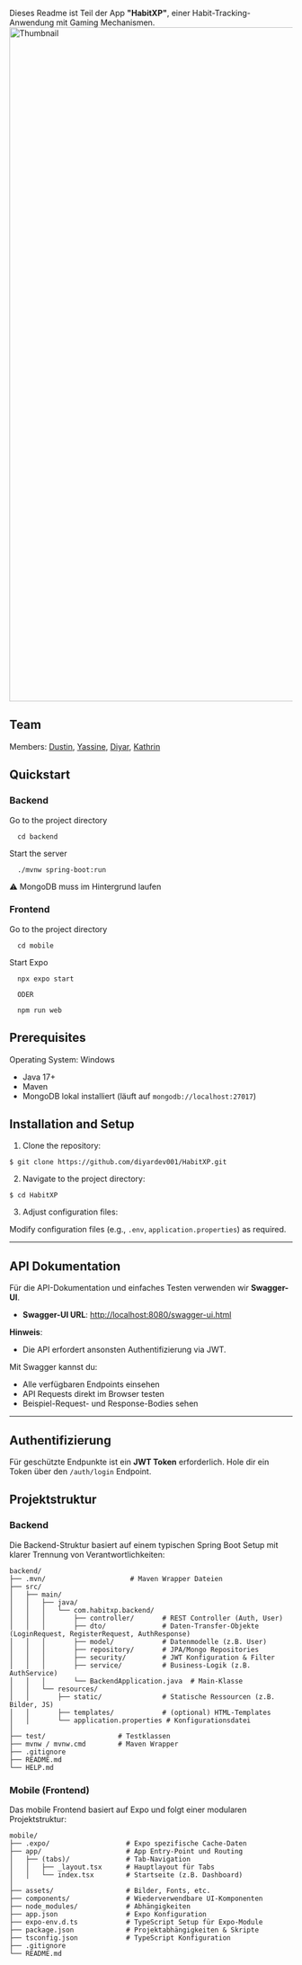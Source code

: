 Dieses Readme ist Teil der App **"HabitXP"**, einer Habit-Tracking-Anwendung mit Gaming Mechanismen.
<img width="1716" height="1200" alt="Thumbnail" src="https://github.com/user-attachments/assets/617d236d-2d93-4486-944d-d9940f479c5a" />

## Team

Members:
[Dustin](https://www.github.com/),
[Yassine](https://www.github.com/),
[Diyar](https://www.github.com/diyardev001),
[Kathrin](https://www.github.com/kathrinple)

## Quickstart

### Backend

Go to the project directory

```bash, ignore
  cd backend
```

Start the server

```bash, ignore
  ./mvnw spring-boot:run
```

⚠️ MongoDB muss im Hintergrund laufen

### Frontend

Go to the project directory

```bash, ignore
  cd mobile
```

Start Expo

```bash, ignore
  npx expo start
  
  ODER
  
  npm run web
```

## Prerequisites

Operating System: Windows

- Java 17+
- Maven
- MongoDB lokal installiert (läuft auf `mongodb://localhost:27017`)

## Installation and Setup

1. Clone the repository:

```bash,ignore
$ git clone https://github.com/diyardev001/HabitXP.git
```

2. Navigate to the project directory:

```bash,ignore
$ cd HabitXP
```

3. Adjust configuration files:

Modify configuration files (e.g., `.env`, `application.properties`) as required.

---

## API Dokumentation

Für die API-Dokumentation und einfaches Testen verwenden wir **Swagger-UI**.

- **Swagger-UI URL**: [http://localhost:8080/swagger-ui.html](http://localhost:8080/swagger-ui.html)

**Hinweis**:

- Die API erfordert ansonsten Authentifizierung via JWT.

Mit Swagger kannst du:

- Alle verfügbaren Endpoints einsehen
- API Requests direkt im Browser testen
- Beispiel-Request- und Response-Bodies sehen

---

## Authentifizierung

Für geschützte Endpunkte ist ein **JWT Token** erforderlich. Hole dir ein Token über den `/auth/login` Endpoint.

## Projektstruktur

### Backend

Die Backend-Struktur basiert auf einem typischen Spring Boot Setup mit klarer Trennung von Verantwortlichkeiten:

```bash,ignore
backend/
├── .mvn/                     # Maven Wrapper Dateien
├── src/
│   ├── main/
│   │   ├── java/
│   │   │   └── com.habitxp.backend/
│   │   │       ├── controller/       # REST Controller (Auth, User)
│   │   │       ├── dto/              # Daten-Transfer-Objekte (LoginRequest, RegisterRequest, AuthResponse)
│   │   │       ├── model/            # Datenmodelle (z.B. User)
│   │   │       ├── repository/       # JPA/Mongo Repositories
│   │   │       ├── security/         # JWT Konfiguration & Filter
│   │   │       ├── service/          # Business-Logik (z.B. AuthService)
│   │   │       └── BackendApplication.java  # Main-Klasse
│   │   └── resources/
│   │       ├── static/               # Statische Ressourcen (z.B. Bilder, JS)
│   │       ├── templates/            # (optional) HTML-Templates
│   │       └── application.properties # Konfigurationsdatei
│
├── test/                  # Testklassen
├── mvnw / mvnw.cmd        # Maven Wrapper
├── .gitignore
├── README.md
└── HELP.md
```

### Mobile (Frontend)

Das mobile Frontend basiert auf Expo und folgt einer modularen Projektstruktur:

```bash,ignore
mobile/
├── .expo/                   # Expo spezifische Cache-Daten
├── app/                     # App Entry-Point und Routing
│   ├── (tabs)/              # Tab-Navigation
│   │   ├── _layout.tsx      # Hauptlayout für Tabs
│   │   └── index.tsx        # Startseite (z.B. Dashboard)
│
├── assets/                  # Bilder, Fonts, etc.
├── components/              # Wiederverwendbare UI-Komponenten
├── node_modules/            # Abhängigkeiten
├── app.json                 # Expo Konfiguration
├── expo-env.d.ts            # TypeScript Setup für Expo-Module
├── package.json             # Projektabhängigkeiten & Skripte
├── tsconfig.json            # TypeScript Konfiguration
├── .gitignore
└── README.md
```
